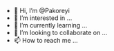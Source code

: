 - 👋 Hi, I’m @Pakoreyi
- 👀 I’m interested in ...
- 🌱 I’m currently learning ...
- 💞️ I’m looking to collaborate on ...
- 📫 How to reach me ...

<!---
Pakoreyi/Pakoreyi is a ✨ special ✨ repository because its `README.md` (this file) appears on your GitHub profile.
You can click the Preview link to take a look at your changes.
--->
